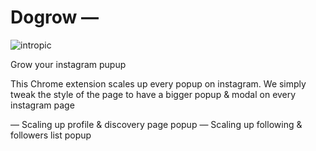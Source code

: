 # Dogrow — 

![intropic](https://adriengervaix.com/projects/dogrow/assets/bigpicture.jpg)

Grow your instagram pupup

This Chrome extension scales up every popup on instagram.
We simply tweak the style of the page to have a bigger popup & modal on every instagram page

— Scaling up profile & discovery page popup
— Scaling up following & followers list popup

